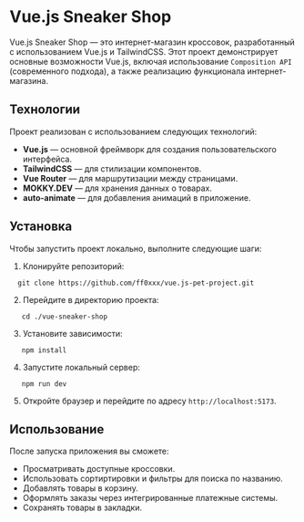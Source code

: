 # Vue.js Sneaker Shop

Vue.js Sneaker Shop — это интернет-магазин кроссовок, разработанный с использованием Vue.js и TailwindCSS. Этот проект демонстрирует основные возможности Vue.js, включая использование `Composition API` (современного подхода), а также реализацию функционала интернет-магазина.

## Технологии

Проект реализован с использованием следующих технологий:

- **Vue.js** — основной фреймворк для создания пользовательского интерфейса.
- **TailwindCSS** — для стилизации компонентов.
- **Vue Router** — для маршрутизации между страницами.
- **MOKKY.DEV** — для хранения данных о товарах.
- **auto-animate** — для добавления анимаций в приложение.

## Установка

Чтобы запустить проект локально, выполните следующие шаги:

1. Клонируйте репозиторий:
```
  git clone https://github.com/ff0xxx/vue.js-pet-project.git
```

2. Перейдите в директорию проекта:
```
   cd ./vue-sneaker-shop
```
   
3. Установите зависимости:
```
   npm install
```
   
4. Запустите локальный сервер:
```
   npm run dev
```
   
5. Откройте браузер и перейдите по адресу `http://localhost:5173`.

## Использование

После запуска приложения вы сможете:

   - Просматривать доступные кроссовки.
   - Использовать сортиртировки и фильтры для поиска по названию.
   - Добавлять товары в корзину.
   - Оформлять заказы через интегрированные платежные системы.
   - Сохранять товары в закладки.
